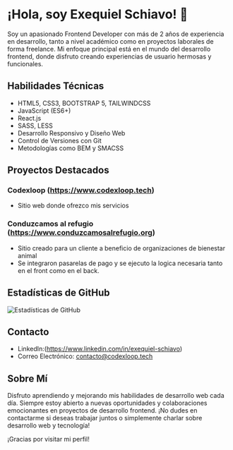 # ¡Hola, soy Exequiel Schiavo! 👋



Soy un apasionado Frontend Developer con más de 2 años de experiencia en desarrollo, tanto a nivel académico como en proyectos laborales de forma freelance. Mi enfoque principal está en el mundo del desarrollo frontend, donde disfruto creando experiencias de usuario hermosas y funcionales.

## Habilidades Técnicas

- HTML5, CSS3, BOOTSTRAP 5, TAILWINDCSS 
- JavaScript (ES6+)
- React.js
- SASS, LESS
- Desarrollo Responsivo y Diseño Web
- Control de Versiones con Git
- Metodologías como BEM y SMACSS

## Proyectos Destacados

### Codexloop (https://www.codexloop.tech)

- Sitio web donde ofrezco mis servicios 


### Conduzcamos al refugio (https://www.conduzcamosalrefugio.org)

- Sitio creado para un cliente a beneficio de organizaciones de  bienestar animal
- Se integraron pasarelas de pago y se ejecuto la logica necesaria tanto en el front como en el back.

## Estadísticas de GitHub

![Estadísticas de GitHub](https://github-readme-stats.vercel.app/api?username=ExeQ10)

## Contacto

- LinkedIn:(https://www.linkedin.com/in/exequiel-schiavo)
- Correo Electrónico: contacto@codexloop.tech


## Sobre Mí

Disfruto aprendiendo y mejorando mis habilidades de desarrollo web cada día. Siempre estoy abierto a nuevas oportunidades y colaboraciones emocionantes en proyectos de desarrollo frontend. ¡No dudes en contactarme si deseas trabajar juntos o simplemente charlar sobre desarrollo web y tecnología!

¡Gracias por visitar mi perfil!
